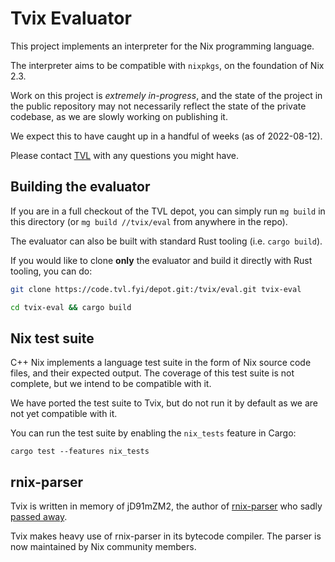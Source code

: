 Tvix Evaluator
==============

This project implements an interpreter for the Nix programming
language.

The interpreter aims to be compatible with `nixpkgs`, on the
foundation of Nix 2.3.

<!-- TODO(tazjin): Remove this note when appropriate -->
Work on this project is *extremely in-progress*, and the state of the
project in the public repository may not necessarily reflect the state
of the private codebase, as we are slowly working on publishing it.

We expect this to have caught up in a handful of weeks (as of
2022-08-12).

Please contact [TVL](https://tvl.fyi) with any questions you might
have.

## Building the evaluator

If you are in a full checkout of the TVL depot, you can simply run `mg
build` in this directory (or `mg build //tvix/eval` from anywhere in
the repo).

The evaluator can also be built with standard Rust tooling (i.e.
`cargo build`).

If you would like to clone **only** the evaluator and build it
directly with Rust tooling, you can do:

```bash
git clone https://code.tvl.fyi/depot.git:/tvix/eval.git tvix-eval

cd tvix-eval && cargo build
```

## Nix test suite

C++ Nix implements a language test suite in the form of Nix source
code files, and their expected output. The coverage of this test suite
is not complete, but we intend to be compatible with it.

We have ported the test suite to Tvix, but do not run it by default as
we are not yet compatible with it.

You can run the test suite by enabling the `nix_tests` feature in
Cargo:

    cargo test --features nix_tests

## rnix-parser

Tvix is written in memory of jD91mZM2, the author of [rnix-parser][]
who sadly [passed away][rip].

Tvix makes heavy use of rnix-parser in its bytecode compiler. The
parser is now maintained by Nix community members.

[rnix-parser]: https://github.com/nix-community/rnix-parser
[rip]: https://www.redox-os.org/news/open-source-mental-health/
